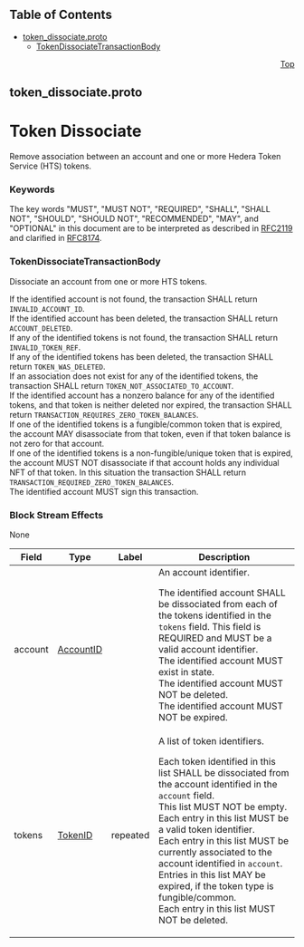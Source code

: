 ## Table of Contents

- [token_dissociate.proto](#token_dissociate-proto)
    - [TokenDissociateTransactionBody](#proto-TokenDissociateTransactionBody)
  



<a name="token_dissociate-proto"></a>
<p align="right"><a href="#top">Top</a></p>

## token_dissociate.proto
# Token Dissociate
Remove association between an account and one or more Hedera Token
Service (HTS) tokens.

### Keywords
The key words "MUST", "MUST NOT", "REQUIRED", "SHALL", "SHALL NOT",
"SHOULD", "SHOULD NOT", "RECOMMENDED", "MAY", and "OPTIONAL" in this
document are to be interpreted as described in
[RFC2119](https://www.ietf.org/rfc/rfc2119) and clarified in
[RFC8174](https://www.ietf.org/rfc/rfc8174).


<a name="proto-TokenDissociateTransactionBody"></a>

### TokenDissociateTransactionBody
Dissociate an account from one or more HTS tokens.

If the identified account is not found,
the transaction SHALL return `INVALID_ACCOUNT_ID`.<br/>
If the identified account has been deleted,
the transaction SHALL return `ACCOUNT_DELETED`.<br/>
If any of the identified tokens is not found,
the transaction SHALL return `INVALID_TOKEN_REF`.<br/>
If any of the identified tokens has been deleted,
the transaction SHALL return `TOKEN_WAS_DELETED`.<br/>
If an association does not exist for any of the identified tokens,
the transaction SHALL return `TOKEN_NOT_ASSOCIATED_TO_ACCOUNT`.<br/>
If the identified account has a nonzero balance for any of the identified
tokens, and that token is neither deleted nor expired, the
transaction SHALL return `TRANSACTION_REQUIRES_ZERO_TOKEN_BALANCES`.<br/>
If one of the identified tokens is a fungible/common token that is expired,
the account MAY disassociate from that token, even if that token balance is
not zero for that account.<br/>
If one of the identified tokens is a non-fungible/unique token that is
expired, the account MUST NOT disassociate if that account holds any
individual NFT of that token. In this situation the transaction SHALL
return `TRANSACTION_REQUIRED_ZERO_TOKEN_BALANCES`.<br/>
The identified account MUST sign this transaction.

### Block Stream Effects
None


| Field | Type | Label | Description |
| ----- | ---- | ----- | ----------- |
| account | [AccountID](#proto-AccountID) |  | An account identifier. <p> The identified account SHALL be dissociated from each of the tokens identified in the `tokens` field. This field is REQUIRED and MUST be a valid account identifier.<br/> The identified account MUST exist in state.<br/> The identified account MUST NOT be deleted.<br/> The identified account MUST NOT be expired. |
| tokens | [TokenID](#proto-TokenID) | repeated | A list of token identifiers. <p> Each token identified in this list SHALL be dissociated from the account identified in the `account` field.<br/> This list MUST NOT be empty. Each entry in this list MUST be a valid token identifier.<br/> Each entry in this list MUST be currently associated to the account identified in `account`.<br/> Entries in this list MAY be expired, if the token type is fungible/common.<br/> Each entry in this list MUST NOT be deleted. |





 <!-- end messages -->

 <!-- end enums -->

 <!-- end HasExtensions -->

 <!-- end services -->



